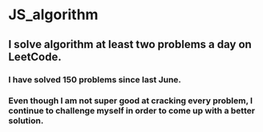 # JS_algorithm

## I solve algorithm at least two problems a day on LeetCode.
### I have solved 150 problems since last June.
### Even though I am not super good at cracking every problem, I continue to challenge myself in order to come up with a better solution.
